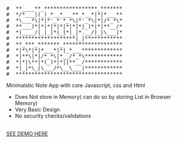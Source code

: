 <pre>#  **____**_*****************_*******
#  */*___|(_)_*__*___**_*__*|*|*___**
#  *\___*\|*|*'_*`*_*\|*'_*\|*|/*_*\*
#  **___)*|*|*|*|*|*|*|*|_)*|*|**__/*
#  *|____/|_|_|*|_|*|_|*.__/|_|\___|*
#  *******************|_|************
#  **_***_*******_*******************
#  *|*\*|*|*___*|*|_*___*************
#  *|**\|*|/*_*\|*__/*_*\************
#  *|*|\**|*(_)*|*||**__/************
#  *|_|*\_|\___/*\__\___|************
#  **********************************
</pre>
Minimalstic Note App with core Javascript, css and Html
* Does Not store in Memory( can do so by storing List in Browser Memory)
* Very Basic Design
* No security checks/validations
</br>
<a href="https://ratclick.github.io/Simple-Note/">SEE DEMO HERE</a>
